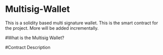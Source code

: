 # Multisig-Wallet
This is a solidity based multi signature wallet. This is the smart contract for the project. More will be added incrementally. 

#What is the Multisig Wallet? 

#Contract Description
